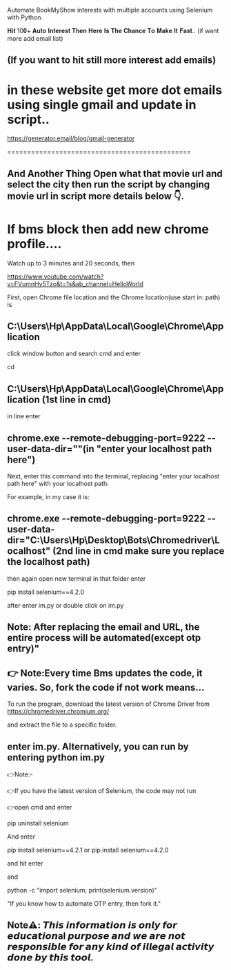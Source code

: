 Automate BookMyShow interests with multiple accounts using Selenium with Python.

𝐇𝐢𝐭 10𝟎+ 𝐀𝐮𝐭𝐨 𝐈𝐧𝐭𝐞𝐫𝐞𝐬𝐭 𝐓𝐡𝐞𝐧 𝐇𝐞𝐫𝐞 𝐈𝐬 𝐓𝐡𝐞 𝐂𝐡𝐚𝐧𝐜𝐞 𝐓𝐨 𝐌𝐚𝐤𝐞 𝐈𝐭 𝐅𝐚𝐬𝐭.. (if want more add email list)

## (If you want to hit still more interest add emails)

# in these website get more dot emails using single gmail and update in script..

https://generator.email/blog/gmail-generator

==============================================

## And Another Thing Open what that movie url and select the city then run the script by changing movie url in script more details below 👇.

# If bms block then add new chrome profile....

Watch up to 3 minutes and 20 seconds, then

https://www.youtube.com/watch?v=FVumnHy5Tzo&t=1s&ab_channel=HelloWorld

First, open Chrome file location and the Chrome location(use start in: path) is

## C:\Users\Hp\AppData\Local\Google\Chrome\Application

click window button and search cmd and enter

cd 
## C:\Users\Hp\AppData\Local\Google\Chrome\Application (1st line in cmd)

in line enter

## chrome.exe --remote-debugging-port=9222 --user-data-dir=""(in "enter your localhost path here")

Next, enter this command into the terminal, replacing "enter your localhost path here" with your localhost path:

For example, in my case it is:

## chrome.exe --remote-debugging-port=9222 --user-data-dir="C:\Users\Hp\Desktop\Bots\Chromedriver\Localhost" (2nd line in cmd make sure you replace the localhost path)

then again open new terminal in that folder enter

pip install selenium==4.2.0

after enter im.py or double click on im.py

## Note: After replacing the email and URL, the entire process will be automated(except otp entry)"

## 👉 Note:Every time Bms updates the code, it varies. So, fork the code if not work means...

To run the program, download the latest version of Chrome Driver from https://chromedriver.chromium.org/

and extract the file to a specific folder.

## enter im.py. Alternatively, you can run by entering python im.py

👉Note:-

👉If you have the latest version of Selenium, the code may not run

👉open cmd and enter

pip uninstall selenium

And enter

pip install selenium==4.2.1 or pip install selenium==4.2.0

and hit enter

and

python -c "import selenium; print(selenium.version)"

"If you know how to automate OTP entry, then fork it."
## Note⚠️: 𝙏𝙝𝙞𝙨 𝙞𝙣𝙛𝙤𝙧𝙢𝙖𝙩𝙞𝙤𝙣 𝙞𝙨 𝙤𝙣𝙡𝙮 𝙛𝙤𝙧 𝙚𝙙𝙪𝙘𝙖𝙩𝙞𝙤𝙣al 𝙥𝙪𝙧𝙥𝙤𝙨𝙚 𝙖𝙣𝙙 𝙬𝙚 𝙖𝙧𝙚 𝙣𝙤𝙩 𝙧𝙚𝙨𝙥𝙤𝙣𝙨𝙞𝙗𝙡𝙚 𝙛𝙤𝙧 𝙖𝙣𝙮 𝙠𝙞𝙣𝙙 𝙤𝙛 𝙞𝙡𝙡𝙚𝙜𝙖𝙡 𝙖𝙘𝙩𝙞𝙫𝙞𝙩𝙮 𝙙𝙤𝙣𝙚 𝙗𝙮 𝙩𝙝𝙞𝙨 𝙩𝙤𝙤𝙡.
